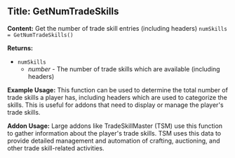 ## Title: GetNumTradeSkills

**Content:**
Get the number of trade skill entries (including headers)
`numSkills = GetNumTradeSkills()`

**Returns:**
- `numSkills`
  - *number* - The number of trade skills which are available (including headers)

**Example Usage:**
This function can be used to determine the total number of trade skills a player has, including headers which are used to categorize the skills. This is useful for addons that need to display or manage the player's trade skills.

**Addon Usage:**
Large addons like TradeSkillMaster (TSM) use this function to gather information about the player's trade skills. TSM uses this data to provide detailed management and automation of crafting, auctioning, and other trade skill-related activities.